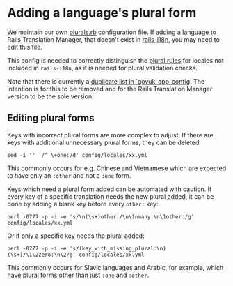 # Adding a language's plural form

We maintain our own [plurals.rb](https://github.com/alphagov/rails_translation_manager/blob/master/config/locales/plurals.rb) configuration file. If adding a language to Rails Translation Manager, that doesn't exist in [rails-i18n](https://github.com/svenfuchs/rails-i18n), you may need to edit this file.

This config is needed to correctly distinguish the [plural rules](https://www.unicode.org/cldr/cldr-aux/charts/34/supplemental/language_plural_rules.html) for locales not included in `rails-i18n`, as it is needed for plural validation checks.

Note that there is currently a [duplicate list in `govuk_app_config](https://github.com/alphagov/govuk_app_config/blob/main/lib/govuk_app_config/govuk_i18n.rb). The intention is for this to be removed and for the Rails Translation Manager version to be the sole version.

## Editing plural forms

Keys with incorrect plural forms are more complex to adjust. If there are keys with additional unnecessary plural forms, they can be deleted:

```
sed -i '' '/^ \+one:/d' config/locales/xx.yml
```

This commonly occurs for e.g. Chinese and Vietnamese which are expected to have only an `:other` and not a `:one` form.

Keys which need a plural form added can be automated with caution. If every key of a specific translation needs the new plural added, it can be done by adding a blank key before every `other:` key:

```
perl -0777 -p -i -e 's/\n(\s+)other:/\n\1nmany:\n\1other:/g' config/locales/xx.yml
```

Or if only a specific key needs the plural added:

```
perl -0777 -p -i -e 's/(key_with_missing_plural:\n)(\s+)/\1\2zero:\n\2/g' config/locales/xx.yml
```

This commonly occurs for Slavic languages and Arabic, for example, which have plural forms other than just `:one` and `:other`.
